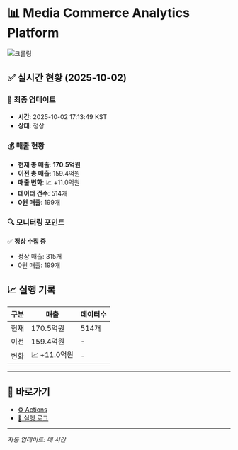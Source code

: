 # 📊 Media Commerce Analytics Platform

![크롤링](https://img.shields.io/badge/크롤링-정상-green)

## ✅ 실시간 현황 (2025-10-02)

### 📍 최종 업데이트
- **시간**: 2025-10-02 17:13:49 KST
- **상태**: 정상

### 💰 매출 현황
- **현재 총 매출**: **170.5억원**
- **이전 총 매출**: 159.4억원
- **매출 변화**: 📈 +11.0억원
- **데이터 건수**: 514개
- **0원 매출**: 199개

### 🔍 모니터링 포인트

✅ **정상 수집 중**
- 정상 매출: 315개
- 0원 매출: 199개


## 📈 실행 기록

| 구분 | 매출 | 데이터수 |
|------|------|----------|
| 현재 | 170.5억원 | 514개 |
| 이전 | 159.4억원 | - |
| 변화 | 📈 +11.0억원 | - |

---

## 🔗 바로가기

- [⚙️ Actions](../../actions)
- [📝 실행 로그](../../actions/workflows/daily_scraping.yml)

---

*자동 업데이트: 매 시간*
